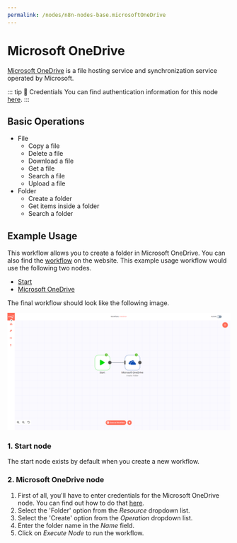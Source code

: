 ```yaml
---
permalink: /nodes/n8n-nodes-base.microsoftOneDrive
---
```


# Microsoft OneDrive

[Microsoft OneDrive](https://onedrive.live.com/) is a file hosting service and synchronization service operated by Microsoft.

::: tip 🔑 Credentials
You can find authentication information for this node [here](../../../credentials/Microsoft/README.md).
:::

## Basic Operations

- File
	- Copy a file
	- Delete a file
	- Download a file
	- Get a file
	- Search a file
	- Upload a file
- Folder
	- Create a folder
	- Get items inside a folder
	- Search a folder

## Example Usage

This workflow allows you to create a folder in Microsoft OneDrive. You can also find the [workflow](https://n8n.io/workflows/565) on the website. This example usage workflow would use the following two nodes.
- [Start](../../core-nodes/Start/README.md)
- [Microsoft OneDrive]()

The final workflow should look like the following image.

![A workflow with the Microsoft OneDrive node](./workflow.png)

### 1. Start node

The start node exists by default when you create a new workflow.

### 2. Microsoft OneDrive node

1. First of all, you'll have to enter credentials for the Microsoft OneDrive node. You can find out how to do that [here](../../../credentials/Microsoft/README.md).
2. Select the 'Folder' option from the *Resource* dropdown list.
3. Select the 'Create' option from the *Operation* dropdown list.
4. Enter the folder name in the *Name* field.
5. Click on *Execute Node* to run the workflow.
